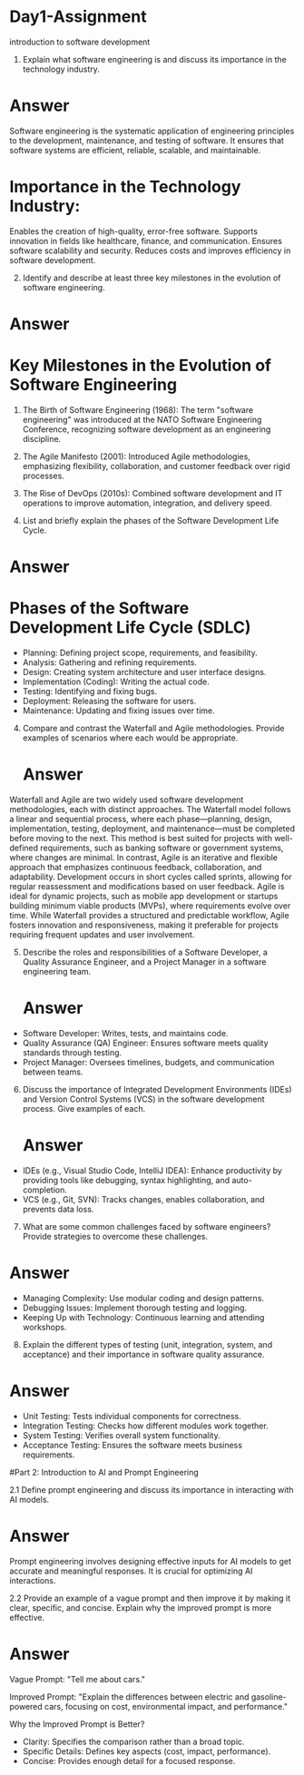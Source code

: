 # Day1-Assignment
 introduction to software development
1. Explain what software engineering is and discuss its importance in the technology industry.
 # Answer
 
 Software engineering is the systematic application of engineering principles to the development, maintenance, and testing of software. It ensures that software systems are efficient, reliable, scalable, and maintainable.

# Importance in the Technology Industry:

Enables the creation of high-quality, error-free software.
Supports innovation in fields like healthcare, finance, and communication.
Ensures software scalability and security.
Reduces costs and improves efficiency in software development.
 
2. Identify and describe at least three key milestones in the evolution of software engineering.

 # Answer

# Key Milestones in the Evolution of Software Engineering
1. The Birth of Software Engineering (1968): The term "software engineering" was introduced at the NATO Software Engineering Conference, recognizing software development as an engineering discipline.
2. The Agile Manifesto (2001): Introduced Agile methodologies, emphasizing flexibility, collaboration, and customer feedback over rigid processes.
3. The Rise of DevOps (2010s): Combined software development and IT operations to improve automation, integration, and delivery speed.

3. List and briefly explain the phases of the Software Development Life Cycle.
# Answer
# Phases of the Software Development Life Cycle (SDLC)
* Planning: Defining project scope, requirements, and feasibility.
* Analysis: Gathering and refining requirements.
* Design: Creating system architecture and user interface designs.
* Implementation (Coding): Writing the actual code.
* Testing: Identifying and fixing bugs.
* Deployment: Releasing the software for users.
* Maintenance: Updating and fixing issues over time.

4. Compare and contrast the Waterfall and Agile methodologies. Provide examples of scenarios where each would be appropriate.
   # Answer

  Waterfall and Agile are two widely used software development methodologies, each with distinct approaches. The Waterfall model follows a linear and sequential process, where each phase—planning, design, implementation, testing, deployment, and maintenance—must be completed before moving to the next. This method is best suited for projects with well-defined requirements, such as banking software or government systems, where changes are minimal. In contrast, Agile is an iterative and flexible approach that emphasizes continuous feedback, collaboration, and adaptability. Development occurs in short cycles called sprints, allowing for regular reassessment and modifications based on user feedback. Agile is ideal for dynamic projects, such as mobile app development or startups building minimum viable products (MVPs), where requirements evolve over time. While Waterfall provides a structured and predictable workflow, Agile fosters innovation and responsiveness, making it preferable for projects requiring frequent updates and user involvement.

5. Describe the roles and responsibilities of a Software Developer, a Quality Assurance Engineer, and a Project Manager in a software engineering team.
   # Answer
   
* Software Developer: Writes, tests, and maintains code.
* Quality Assurance (QA) Engineer: Ensures software meets quality standards through testing.
* Project Manager: Oversees timelines, budgets, and communication between teams.

6. Discuss the importance of Integrated Development Environments (IDEs) and Version Control Systems (VCS) in the software development process. Give examples of each.
   # Answer
   
* IDEs (e.g., Visual Studio Code, IntelliJ IDEA): Enhance productivity by providing tools like debugging, syntax highlighting, and auto-completion.
* VCS (e.g., Git, SVN): Tracks changes, enables collaboration, and prevents data loss.

7. What are some common challenges faced by software engineers? Provide strategies to overcome these challenges.
# Answer

* Managing Complexity: Use modular coding and design patterns.
* Debugging Issues: Implement thorough testing and logging.
* Keeping Up with Technology: Continuous learning and attending workshops.   

8. Explain the different types of testing (unit, integration, system, and acceptance) and their importance in software quality assurance.
 # Answer
 
* Unit Testing: Tests individual components for correctness.
* Integration Testing: Checks how different modules work together.
* System Testing: Verifies overall system functionality.
* Acceptance Testing: Ensures the software meets business requirements.


#Part 2: Introduction to AI and Prompt Engineering

2.1 Define prompt engineering and discuss its importance in interacting with AI models.
# Answer

Prompt engineering involves designing effective inputs for AI models to get accurate and meaningful responses. It is crucial for optimizing AI interactions.


2.2 Provide an example of a vague prompt and then improve it by making it clear, specific, and concise. Explain why the improved prompt is more effective.

# Answer

Vague Prompt:
"Tell me about cars."

Improved Prompt:
"Explain the differences between electric and gasoline-powered cars, focusing on cost, environmental impact, and performance."

Why the Improved Prompt is Better?

* Clarity: Specifies the comparison rather than a broad topic.
* Specific Details: Defines key aspects (cost, impact, performance).
* Concise: Provides enough detail for a focused response.
